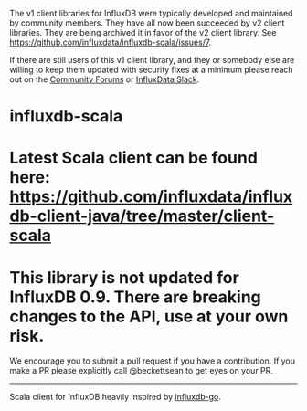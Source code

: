 The v1 client libraries for InfluxDB were typically developed and maintained by
community members. They have all now been succeeded by v2 client libraries.
They are being archived it in favor of the v2 client library. See
https://github.com/influxdata/influxdb-scala/issues/7.

If there are still users of this v1 client library, and they or somebody else
are willing to keep them updated with security fixes at a minimum please reach
out on the [Community Forums](https://community.influxdata.com/) or
[InfluxData Slack](https://influxdata.com/slack).

influxdb-scala
==============
# Latest Scala client can be found here: https://github.com/influxdata/influxdb-client-java/tree/master/client-scala


# This library is not updated for InfluxDB 0.9. There are breaking changes to the API, use at your own risk.

We encourage you to submit a pull request if you have a contribution. If you make a PR please explicitly call @beckettsean to get eyes on your PR.

---------

Scala client for InfluxDB heavily inspired by [influxdb-go](https://github.com/influxdb/influxdb-go).


